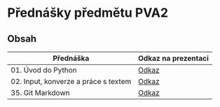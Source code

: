 # Přednášky předmětu PVA2

## Obsah
| Přednáška                            | Odkaz na prezentaci                                                                     |
|--------------------------------------|-----------------------------------------------------------------------------------------|
| 01. Úvod do Python                   | [Odkaz](https://oa-pva2-syllabus.github.io/pva2_prednasky/prednasky/01_uvod_do_python/) |
| 02. Input, konverze a práce s textem | [Odkaz](https://oa-pva2-syllabus.github.io/pva2_prednasky/02_input_konverze_text/)      |
| 35. Git Markdown                     | [Odkaz](https://oa-pva2-syllabus.github.io/pva2_prednasky/35_git_markdown/)             |



